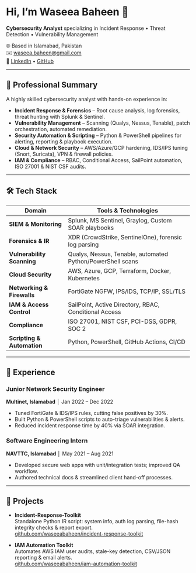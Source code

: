 
# Hi, I’m Waseea Baheen 👋

**Cybersecurity Analyst** specializing in Incident Response • Threat Detection • Vulnerability Management

🌐 Based in Islamabad, Pakistan  
✉️ waseea.baheen@gmail.com  
🔗 [LinkedIn](https://www.linkedin.com/in/waseeabaheen) • [GitHub](https://github.com/waseeabaheen)  

---

## 🔎 Professional Summary

A highly skilled cybersecurity analyst with hands-on experience in:

- **Incident Response & Forensics** – Root cause analysis, log forensics, threat hunting with Splunk & Sentinel.  
- **Vulnerability Management** – Scanning (Qualys, Nessus, Tenable), patch orchestration, automated remediation.  
- **Security Automation & Scripting** – Python & PowerShell pipelines for alerting, reporting & playbook execution.  
- **Cloud & Network Security** – AWS/Azure/GCP hardening, IDS/IPS tuning (Snort, Suricata), VPN & firewall policies.  
- **IAM & Compliance** – RBAC, Conditional Access, SailPoint automation, ISO 27001 & NIST CSF audits.  

---

## 🛠 Tech Stack

| Domain                     | Tools & Technologies                                       |
| -------------------------- | ---------------------------------------------------------- |
| **SIEM & Monitoring**      | Splunk, MS Sentinel, Graylog, Custom SOAR playbooks         |
| **Forensics & IR**         | XDR (CrowdStrike, SentinelOne), forensic log parsing       |
| **Vulnerability Scanning** | Qualys, Nessus, Tenable, automated Python/PowerShell scans |
| **Cloud Security**         | AWS, Azure, GCP, Terraform, Docker, Kubernetes             |
| **Networking & Firewalls** | FortiGate NGFW, IPS/IDS, TCP/IP, SSL/TLS                   |
| **IAM & Access Control**   | SailPoint, Active Directory, RBAC, Conditional Access      |
| **Compliance**             | ISO 27001, NIST CSF, PCI-DSS, GDPR, SOC 2                  |
| **Scripting & Automation** | Python, PowerShell, GitHub Actions, CI/CD                  |

---

## 💼 Experience

### **Junior Network Security Engineer**  
**Multinet, Islamabad**  │ Jan 2022 – Dec 2022  
- Tuned FortiGate & IDS/IPS rules, cutting false positives by 30%.  
- Built Python & PowerShell scripts to auto-triage vulnerabilities & alerts.  
- Reduced incident response time by 40% via SOAR integration.

### **Software Engineering Intern**  
**NAVTTC, Islamabad**  │ May 2021 – Aug 2021  
- Developed secure web apps with unit/integration tests; improved QA workflow.  
- Authored technical docs & streamlined client hand-off processes.

---

## 📂 Projects

- **Incident-Response-Toolkit**  
  Standalone Python IR script: system info, auth log parsing, file-hash integrity checks & report export.  
  [github.com/waseeabaheen/incident-response-toolkit](https://github.com/waseeabaheen/incident-response-toolkit)

- **IAM Automation Toolkit**  
  Automates AWS IAM user audits, stale-key detection, CSV/JSON reporting & email alerts.  
  [github.com/waseeabaheen/iam-automation-toolkit](https://github.com/waseeabaheen/iam-automation-toolkit)
